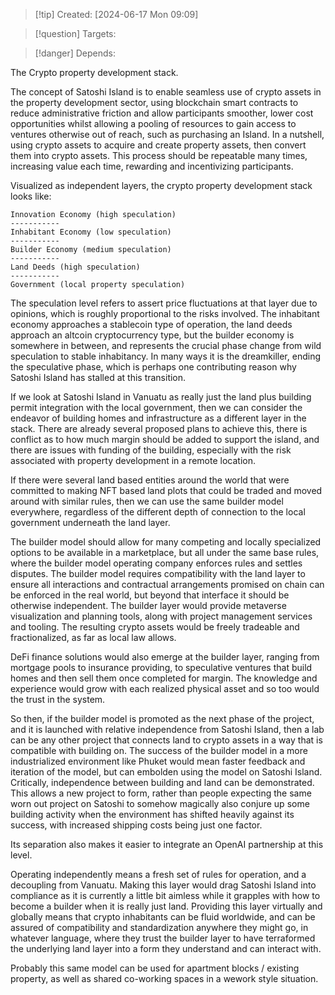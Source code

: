 
>[!tip] Created: [2024-06-17 Mon 09:09]

>[!question] Targets: 

>[!danger] Depends: 

The Crypto property development stack.

The concept of Satoshi Island is to enable seamless use of crypto assets in the property development sector, using blockchain smart contracts to reduce administrative friction and allow participants smoother, lower cost opportunities whilst allowing a pooling of resources to gain access to ventures otherwise out of reach, such as purchasing an Island.  In a nutshell, using crypto assets to acquire and create property assets, then convert them into crypto assets.  This process should be repeatable many times, increasing value each time, rewarding and incentivizing participants.

Visualized as independent layers, the crypto property development stack looks like:

```
Innovation Economy (high speculation)
-----------
Inhabitant Economy (low speculation)
-----------
Builder Economy (medium speculation)
-----------
Land Deeds (high speculation)
-----------
Government (local property speculation)
```

The speculation level refers to assert price fluctuations at that layer due to opinions, which is roughly proportional to the risks involved.  The inhabitant economy approaches a stablecoin type of operation, the land deeds approach an altcoin cryptocurrency type, but the builder economy is somewhere in between, and represents the crucial phase change from wild speculation to stable inhabitancy.  In many ways it is the dreamkiller, ending the speculative phase, which is perhaps one contributing reason why Satoshi Island has stalled at this transition.

If we look at Satoshi Island in Vanuatu as really just the land plus building permit integration with the local government, then we can consider the endeavor of building homes and infrastructure as a different layer in the stack.  There are already several proposed plans to achieve this, there is conflict as to how much margin should be added to support the island, and there are issues with funding of the building, especially with the risk associated with property development in a remote location.

If there were several land based entities around the world that were committed to making NFT based land plots that could be traded and moved around with similar rules, then we can use the same builder model everywhere, regardless of the different depth of connection to the local government underneath the land layer.

The builder model should allow for many competing and locally specialized options to be available in a marketplace, but all under the same base rules, where the builder model operating company enforces rules and settles disputes.  The builder model requires compatibility with the land layer to ensure all interactions and contractual arrangements promised on chain can be enforced in the real world, but beyond that interface it should be otherwise independent.  The builder layer would provide metaverse visualization and planning tools, along with project management services and tooling.  The resulting crypto assets would be freely tradeable and fractionalized, as far as local law allows.

DeFi finance solutions would also emerge at the builder layer, ranging from mortgage pools to insurance providing, to speculative ventures that build homes and then sell them once completed for margin.  The knowledge and experience would grow with each realized physical asset and so too would the trust in the system.

So then, if the builder model is promoted as the next phase of the project, and it is launched with relative independence from Satoshi Island, then a lab can be any other project that connects land to crypto assets in a way that is compatible with building on.  The success of the builder model in a more industrialized environment like Phuket would mean faster feedback and iteration of the model, but can embolden using the model on Satoshi Island.  Critically, independence between building and land can be demonstrated.  This allows a new project to form, rather than people expecting the same worn out project on Satoshi to somehow magically also conjure up some building activity when the environment has shifted heavily against its success, with increased shipping costs being just one factor.

Its separation also makes it easier to integrate an OpenAI partnership at this level.

Operating independently means a fresh set of rules for operation, and a decoupling from Vanuatu. Making this layer would drag Satoshi Island into compliance as it is currently a little bit aimless while it grapples with how to become a builder when it is really just land.  Providing this layer virtually and globally means that crypto inhabitants can be fluid worldwide, and can be assured of compatibility and standardization anywhere they might go, in whatever language, where they trust the builder layer to have terraformed the underlying land layer into a form they understand and can interact with.

Probably this same model can be used for apartment blocks / existing property, as well as shared co-working spaces in a wework style situation.